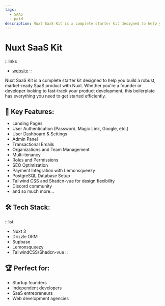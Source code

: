 ```yaml
---
tags:
  - SAAS
  - paid
description: Nuxt SaaS Kit is a complete starter kit designed to help you build a robust, market-ready SaaS product with Nuxt.
---
```


# Nuxt SaaS Kit
::links
- [website](https://www.nuxtsaaskit.com/)
::

Nuxt SaaS Kit is a complete starter kit designed to help you build a robust, market-ready SaaS product with Nuxt. Whether you're a founder or developer looking to fast-track your product development, this boilerplate has everything you need to get started efficiently.

## 🔑 Key Features:
- Landing Pages
- User Authentication (Password, Magic Link, Google, etc.)
- User Dashboard & Settings
- Admin Panel
- Transactional Emails
- Organizations and Team Management
- Multi-tenancy
- Roles and Permissions
- SEO Optimization
- Payment Integration with Lemonsqueezy
- PostgreSQL Database Setup
- Tailwind CSS and Shadcn-vue for design flexibility
- Discord community
- and so much more...

## 🛠️ Tech Stack:
::list
- Nuxt 3
- Drizzle ORM
- Supbase
- Lemonsqueezy
- TailwindCSS/Shadcn-vue
::

## 🏆 Perfect for:
- Startup founders
- Independent developers
- SaaS entrepreneurs
- Web development agencies

